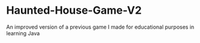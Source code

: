 # Haunted-House-Game-V2
An improved version of a previous game I made for educational purposes in learning Java
